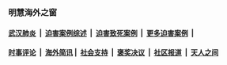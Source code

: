
### 明慧海外之窗

####  [武汉肺炎](indexes/365.md?t=02010900) &nbsp;|&nbsp;  [迫害案例综述](indexes/328.md?t=02010900) &nbsp;|&nbsp; [迫害致死案例](indexes/277.md?t=02010900)  &nbsp;|&nbsp; [更多迫害案例](indexes/81.md?t=02010900)  &nbsp;|&nbsp; 
####  [时事评论](indexes/251.md?t=02010900) &nbsp;|&nbsp; [海外简讯](indexes/245.md?t=02010900)&nbsp;|&nbsp;  [社会支持](indexes/140.md?t=02010900) &nbsp;|&nbsp; [褒奖决议](indexes/282.md?t=02010900) &nbsp;|&nbsp; [社区报道](indexes/91.md?t=02010900)  &nbsp;|&nbsp; [天人之间](indexes/78.md?t=02010900) 

